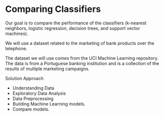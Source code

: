 # Comparing Classifiers

Our goal is to compare the performance of the classifiers (k-nearest neighbors, logistic regression, decision trees, and support vector machines).

We will use a dataset related to the marketing of bank products over the telephone.

The dataset we will use comes from the UCI Machine Learning repository. The data is from a Portuguese banking institution and is a collection of the results of multiple marketing campaigns.

Solution Approach
- Understanding Data
- Exploratory Data Analysis
- Data Preprocessing
- Building Machine Learning models.
- Compare models.

